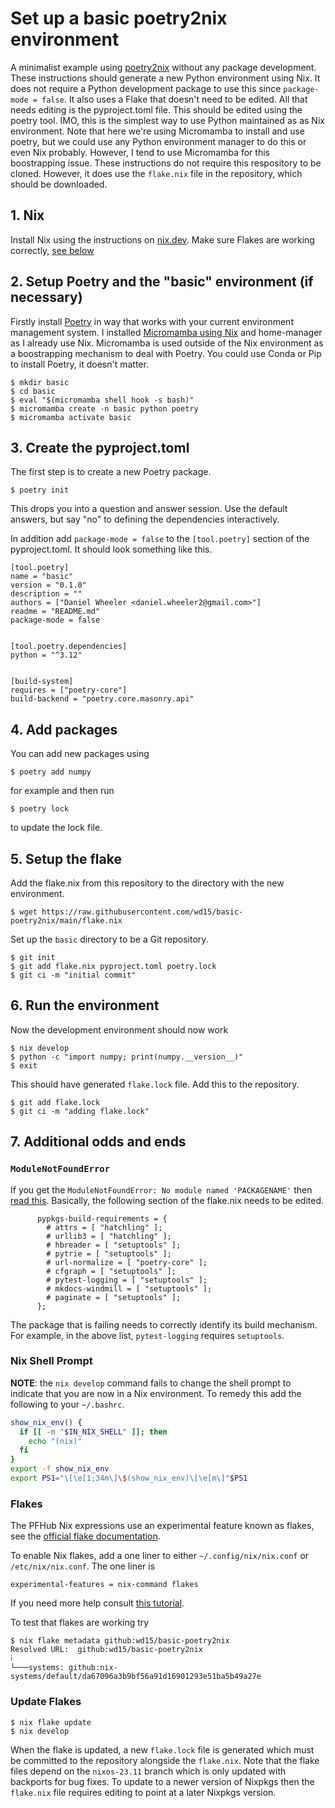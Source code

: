 # Set up a basic poetry2nix environment

A minimalist example using
[poetry2nix](https://github.com/nix-community/poetry2nix) without any
package development. These instructions should generate a new Python
environment using Nix. It does not require a Python development
package to use this since `package-mode = false`. It also uses a Flake
that doesn't need to be edited. All that needs editing is the
pyproject.toml file. This should be edited using the poetry tool. IMO,
this is the simplest way to use Python maintained as as Nix
environment. Note that here we're using Micromamba to install and use
poetry, but we could use any Python environment manager to do this or
even Nix probably. However, I tend to use Micromamba for this
boostrapping issue. These instructions do not require this respository to be cloned. However, it does use the `flake.nix` file in the repository, which should be downloaded.

## 1. Nix

Install Nix using the instructions on [nix.dev]. Make sure Flakes are
working correctly, [see below](#flakes)

## 2. Setup Poetry and the "basic" environment (if necessary)

Firstly install [Poetry](https://python-poetry.org) in way that works
with your current environment management system. I installed
[Micromamba using Nix][micromamba-nix] and home-manager as I already
use Nix. Micromamba is used outside of the Nix environment as a
boostrapping mechanism to deal with Poetry. You could use Conda or Pip
to install Poetry, it doesn't matter.

	$ mkdir basic
	$ cd basic
    $ eval "$(micromamba shell hook -s bash)"
    $ micromamba create -n basic python poetry
    $ micromamba activate basic

## 3. Create the pyproject.toml

The first step is to create a new Poetry package.

    $ poetry init

This drops you into a question and answer session. Use the default
answers, but say "no" to defining the dependencies interactively.

In addition add `package-mode = false` to the `[tool.poetry]` section
of the pyproject.toml. It should look something like this.

~~~
[tool.poetry]
name = "basic"
version = "0.1.0"
description = ""
authors = ["Daniel Wheeler <daniel.wheeler2@gmail.com>"]
readme = "README.md"
package-mode = false


[tool.poetry.dependencies]
python = "^3.12"


[build-system]
requires = ["poetry-core"]
build-backend = "poetry.core.masonry.api"
~~~

## 4. Add packages

You can add new packages using

    $ poetry add numpy
	
for example and then run

    $ poetry lock
	
to update the lock file.

## 5. Setup the flake

Add the flake.nix from this repository to the directory with the new
environment.

    $ wget https://raw.githubusercontent.com/wd15/basic-poetry2nix/main/flake.nix
   
Set up the `basic` directory to be a Git repository.

    $ git init
    $ git add flake.nix pyproject.toml poetry.lock
    $ git ci -m "initial commit"
   
## 6. Run the environment

Now the development environment should now work

    $ nix develop
    $ python -c "import numpy; print(numpy.__version__)"
    $ exit

This should have generated `flake.lock` file. Add this to the
repository.

    $ git add flake.lock
    $ git ci -m "adding flake.lock"
   
## 7. Additional odds and ends

### `ModuleNotFoundError`

If you get the `ModuleNotFoundError: No module named 'PACKAGENAME'`
then [read
this](https://github.com/nix-community/poetry2nix/blob/master/docs/edgecases.md#cases). Basically,
the following section of the flake.nix needs to be edited.

```
      pypkgs-build-requirements = {
        # attrs = [ "hatchling" ];
        # urllib3 = [ "hatchling" ];
        # hbreader = [ "setuptools" ];
        # pytrie = [ "setuptools" ];
        # url-normalize = [ "poetry-core" ];
        # cfgraph = [ "setuptools" ];
        # pytest-logging = [ "setuptools" ];
        # mkdocs-windmill = [ "setuptools" ];
        # paginate = [ "setuptools" ];
      };
```

The package that is failing needs to correctly identify its build
mechanism. For example, in the above list, `pytest-logging` requires
`setuptools`.

### Nix Shell Prompt

**NOTE**: the `nix develop` command fails to change the shell prompt
to indicate that you are now in a Nix environment. To remedy this add
the following to your `~/.bashrc`.

``` bash
show_nix_env() {
  if [[ -n "$IN_NIX_SHELL" ]]; then
    echo "(nix)"
  fi
}
export -f show_nix_env
export PS1="\[\e[1;34m\]\$(show_nix_env)\[\e[m\]"$PS1
```

### Flakes

The PFHub Nix expressions use an experimental feature known as flakes,
see the [official flake documentation][flakes].

To enable Nix flakes, add a one liner to either
`~/.config/nix/nix.conf` or `/etc/nix/nix.conf`. The one liner is

``` text
experimental-features = nix-command flakes
```

If you need more help consult [this
tutorial](https://www.tweag.io/blog/2020-05-25-flakes/).

To test that flakes are working try

    $ nix flake metadata github:wd15/basic-poetry2nix
    Resolved URL:  github:wd15/basic-poetry2nix
    ⁞
    └───systems: github:nix-systems/default/da67096a3b9bf56a91d16901293e51ba5b49a27e

### Update Flakes

    $ nix flake update
    $ nix develop

When the flake is updated, a new `flake.lock` file is generated which
must be committed to the repository alongside the `flake.nix`. Note
that the flake files depend on the `nixos-23.11` branch which is only
updated with backports for bug fixes. To update to a newer version of
Nixpkgs then the `flake.nix` file requires editing to point at a later
Nixpkgs version.


[nix.dev]: https://nix.dev
[micromamba-nix]: https://nixos.wiki/wiki/Python#micromamba
[flakes]: https://nixos.wiki/wiki/Flakes
